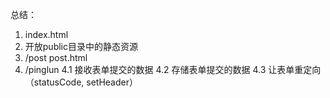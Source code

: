 总结：
1. index.html
2. 开放public目录中的静态资源
3. /post post.html
4. /pinglun
    4.1 接收表单提交的数据
    4.2 存储表单提交的数据
    4.3 让表单重定向（statusCode, setHeader）